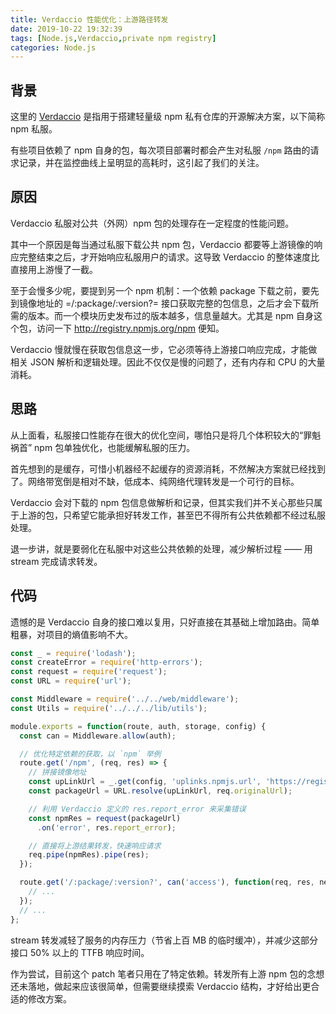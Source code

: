 ```yaml
---
title: Verdaccio 性能优化：上游路径转发
date: 2019-10-22 19:32:39
tags: [Node.js,Verdaccio,private npm registry]
categories: Node.js
---
```


## 背景
这里的 [Verdaccio](https://github.com/verdaccio/verdaccio) 是指用于搭建轻量级 npm 私有仓库的开源解决方案，以下简称 npm 私服。

有些项目依赖了 npm 自身的包，每次项目部署时都会产生对私服 `/npm` 路由的请求记录，并在监控曲线上呈明显的高耗时，这引起了我们的关注。

<!--more-->

## 原因
Verdaccio 私服对公共（外网）npm 包的处理存在一定程度的性能问题。

其中一个原因是每当通过私服下载公共 npm 包，Verdaccio 都要等上游镜像的响应完整结束之后，才开始响应私服用户的请求。这导致 Verdaccio 的整体速度比直接用上游慢了一截。

至于会慢多少呢，要提到另一个 npm 机制：一个依赖 package 下载之前，要先到镜像地址的 =/:package/:version?= 接口获取完整的包信息，之后才会下载所需的版本。而一个模块历史发布过的版本越多，信息量越大。尤其是 npm 自身这个包，访问一下 http://registry.npmjs.org/npm 便知。

Verdaccio 慢就慢在获取包信息这一步，它必须等待上游接口响应完成，才能做相关 JSON 解析和逻辑处理。因此不仅仅是慢的问题了，还有内存和 CPU 的大量消耗。

## 思路
从上面看，私服接口性能存在很大的优化空间，哪怕只是将几个体积较大的“罪魁祸首” npm 包单独优化，也能缓解私服的压力。

首先想到的是缓存，可惜小机器经不起缓存的资源消耗，不然解决方案就已经找到了。网络带宽倒是相对不缺，低成本、纯网络代理转发是一个可行的目标。

Verdaccio 会对下载的 npm 包信息做解析和记录，但其实我们并不关心那些只属于上游的包，只希望它能承担好转发工作，甚至巴不得所有公共依赖都不经过私服处理。

退一步讲，就是要弱化在私服中对这些公共依赖的处理，减少解析过程 —— 用 stream 完成请求转发。

## 代码
遗憾的是 Verdaccio 自身的接口难以复用，只好直接在其基础上增加路由。简单粗暴，对项目的熵值影响不大。

```js
const _ = require('lodash');
const createError = require('http-errors');
const request = require('request');
const URL = require('url');

const Middleware = require('../../web/middleware');
const Utils = require('../../../lib/utils');

module.exports = function(route, auth, storage, config) {
  const can = Middleware.allow(auth);

  // 优化特定依赖的获取，以 `npm` 举例
  route.get('/npm', (req, res) => {
    // 拼接镜像地址
    const upLinkUrl = _.get(config, 'uplinks.npmjs.url', 'https://registry.npm.taobao.org');
    const packageUrl = URL.resolve(upLinkUrl, req.originalUrl);

    // 利用 Verdaccio 定义的 res.report_error 来采集错误
    const npmRes = request(packageUrl)
      .on('error', res.report_error);

    // 直接将上游结果转发，快速响应请求
    req.pipe(npmRes).pipe(res);
  });

  route.get('/:package/:version?', can('access'), function(req, res, next) {
    // ...
  });
  // ...
};
```

stream 转发减轻了服务的内存压力（节省上百 MB 的临时缓冲），并减少这部分接口 50% 以上的 TTFB 响应时间。

作为尝试，目前这个 patch 笔者只用在了特定依赖。转发所有上游 npm 包的念想还未落地，做起来应该很简单，但需要继续摸索 Verdaccio 结构，才好给出更合适的修改方案。

